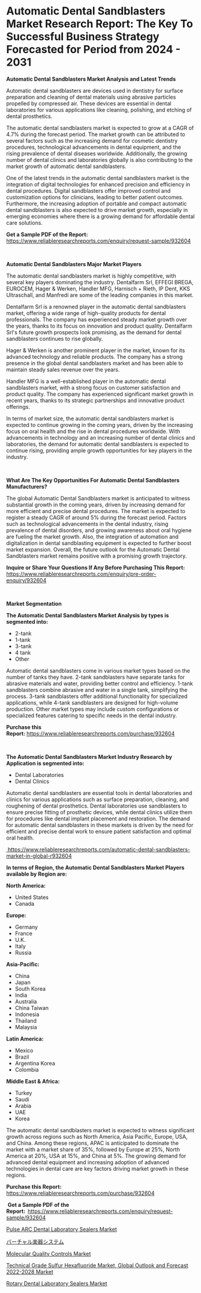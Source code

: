<p><h1>Automatic Dental Sandblasters Market Research Report: The Key To Successful Business Strategy Forecasted for Period from 2024 - 2031</h1></p><p><strong>Automatic Dental Sandblasters Market Analysis and Latest Trends</strong></p>
<p><p>Automatic dental sandblasters are devices used in dentistry for surface preparation and cleaning of dental materials using abrasive particles propelled by compressed air. These devices are essential in dental laboratories for various applications like cleaning, polishing, and etching of dental prosthetics.</p><p>The automatic dental sandblasters market is expected to grow at a CAGR of 4.7% during the forecast period. The market growth can be attributed to several factors such as the increasing demand for cosmetic dentistry procedures, technological advancements in dental equipment, and the rising prevalence of dental diseases worldwide. Additionally, the growing number of dental clinics and laboratories globally is also contributing to the market growth of automatic dental sandblasters.</p><p>One of the latest trends in the automatic dental sandblasters market is the integration of digital technologies for enhanced precision and efficiency in dental procedures. Digital sandblasters offer improved control and customization options for clinicians, leading to better patient outcomes. Furthermore, the increasing adoption of portable and compact automatic dental sandblasters is also expected to drive market growth, especially in emerging economies where there is a growing demand for affordable dental care solutions.</p></p>
<p><strong>Get a Sample PDF of the Report:&nbsp;</strong> <a href="https://www.reliableresearchreports.com/enquiry/request-sample/932604">https://www.reliableresearchreports.com/enquiry/request-sample/932604</a></p>
<p>&nbsp;</p>
<p><strong>Automatic Dental Sandblasters Major Market Players</strong></p>
<p><p>The automatic dental sandblasters market is highly competitive, with several key players dominating the industry. Dentalfarm Srl, EFFEGI BREGA, EUROCEM, Hager & Werken, Handler MFG, Harnisch + Rieth, IP Dent, KKS Ultraschall, and Manfredi are some of the leading companies in this market.</p><p>Dentalfarm Srl is a renowned player in the automatic dental sandblasters market, offering a wide range of high-quality products for dental professionals. The company has experienced steady market growth over the years, thanks to its focus on innovation and product quality. Dentalfarm Srl's future growth prospects look promising, as the demand for dental sandblasters continues to rise globally.</p><p>Hager & Werken is another prominent player in the market, known for its advanced technology and reliable products. The company has a strong presence in the global dental sandblasters market and has been able to maintain steady sales revenue over the years.</p><p>Handler MFG is a well-established player in the automatic dental sandblasters market, with a strong focus on customer satisfaction and product quality. The company has experienced significant market growth in recent years, thanks to its strategic partnerships and innovative product offerings.</p><p>In terms of market size, the automatic dental sandblasters market is expected to continue growing in the coming years, driven by the increasing focus on oral health and the rise in dental procedures worldwide. With advancements in technology and an increasing number of dental clinics and laboratories, the demand for automatic dental sandblasters is expected to continue rising, providing ample growth opportunities for key players in the industry.</p></p>
<p>&nbsp;</p>
<p><strong>What Are The Key Opportunities For Automatic Dental Sandblasters Manufacturers?</strong></p>
<p><p>The global Automatic Dental Sandblasters market is anticipated to witness substantial growth in the coming years, driven by increasing demand for more efficient and precise dental procedures. The market is expected to register a steady CAGR of around 5% during the forecast period. Factors such as technological advancements in the dental industry, rising prevalence of dental disorders, and growing awareness about oral hygiene are fueling the market growth. Also, the integration of automation and digitalization in dental sandblasting equipment is expected to further boost market expansion. Overall, the future outlook for the Automatic Dental Sandblasters market remains positive with a promising growth trajectory.</p></p>
<p><strong>Inquire or Share Your Questions If Any Before Purchasing This Report:</strong> <a href="https://www.reliableresearchreports.com/enquiry/pre-order-enquiry/932604">https://www.reliableresearchreports.com/enquiry/pre-order-enquiry/932604</a></p>
<p>&nbsp;</p>
<p><strong>Market Segmentation</strong></p>
<p><strong>The Automatic Dental Sandblasters Market Analysis by types is segmented into:</strong></p>
<p><ul><li>2-tank</li><li>1-tank</li><li>3-tank</li><li>4 tank</li><li>Other</li></ul></p>
<p><p>Automatic dental sandblasters come in various market types based on the number of tanks they have. 2-tank sandblasters have separate tanks for abrasive materials and water, providing better control and efficiency. 1-tank sandblasters combine abrasive and water in a single tank, simplifying the process. 3-tank sandblasters offer additional functionality for specialized applications, while 4-tank sandblasters are designed for high-volume production. Other market types may include custom configurations or specialized features catering to specific needs in the dental industry.</p></p>
<p><strong>Purchase this Report:&nbsp;</strong><a href="https://www.reliableresearchreports.com/purchase/932604">https://www.reliableresearchreports.com/purchase/932604</a></p>
<p>&nbsp;</p>
<p><strong>The Automatic Dental Sandblasters Market Industry Research by Application is segmented into:</strong></p>
<p><ul><li>Dental Laboratories</li><li>Dental Clinics</li></ul></p>
<p><p>Automatic dental sandblasters are essential tools in dental laboratories and clinics for various applications such as surface preparation, cleaning, and roughening of dental prosthetics. Dental laboratories use sandblasters to ensure precise fitting of prosthetic devices, while dental clinics utilize them for procedures like dental implant placement and restoration. The demand for automatic dental sandblasters in these markets is driven by the need for efficient and precise dental work to ensure patient satisfaction and optimal oral health.</p></p>
<p><a href="https://www.reliableresearchreports.com/automatic-dental-sandblasters-market-in-global-r932604">&nbsp;https://www.reliableresearchreports.com/automatic-dental-sandblasters-market-in-global-r932604</a></p>
<p><strong>In terms of Region, the Automatic Dental Sandblasters Market Players available by Region are:</strong></p>
<p>
    <p> <strong> North America: </strong>
        <ul>
            <li>United States</li>
            <li>Canada</li>
        </ul>
        </p> 
    <p> <strong> Europe: </strong>
        <ul>
            <li>Germany</li>
            <li>France</li>
            <li>U.K.</li>
            <li>Italy</li>
            <li>Russia</li>
        </ul>
        </p> 
    <p> <strong> Asia-Pacific: </strong>
        <ul>
            <li>China</li>
            <li>Japan</li>
            <li>South Korea</li>
            <li>India</li>
            <li>Australia</li>
            <li>China Taiwan</li>
            <li>Indonesia</li>
            <li>Thailand</li>
            <li>Malaysia</li>
        </ul>
        </p> 
    <p> <strong> Latin America: </strong>
        <ul>
            <li>Mexico</li>
            <li>Brazil</li>
            <li>Argentina Korea</li>
            <li>Colombia</li>
        </ul>
        </p> 
    <p> <strong> Middle East & Africa: </strong>
        <ul>
            <li>Turkey</li>
            <li>Saudi</li>
            <li>Arabia</li>
            <li>UAE</li>
            <li>Korea</li>
        </ul>
    </p>
    </p>
<p><p>The automatic dental sandblasters market is expected to witness significant growth across regions such as North America, Asia Pacific, Europe, USA, and China. Among these regions, APAC is anticipated to dominate the market with a market share of 35%, followed by Europe at 25%, North America at 20%, USA at 15%, and China at 5%. The growing demand for advanced dental equipment and increasing adoption of advanced technologies in dental care are key factors driving market growth in these regions.</p></p>
<p><strong>Purchase this Report: </strong><a href="https://www.reliableresearchreports.com/purchase/932604">https://www.reliableresearchreports.com/purchase/932604</a></p>
<p>&nbsp;<strong>Get a Sample PDF of the Report:&nbsp;&nbsp;</strong><a href="https://www.reliableresearchreports.com/enquiry/request-sample/932604">https://www.reliableresearchreports.com/enquiry/request-sample/932604</a></p>
<p><strong></strong></p>
<p><p><a href="https://github.com/ashepherd82/Market-Research-Report-List-6/blob/main/pulse-arc-dental-laboratory-sealers-market.md">Pulse ARC Dental Laboratory Sealers Market</a></p><p><a href="https://medium.com/@cryptoasu_20150/%E4%BB%AE%E6%83%B3%E9%9F%B3%E6%A5%BD%E6%A5%BD%E5%99%A8%E3%82%B7%E3%82%B9%E3%83%86%E3%83%A0%E5%B8%82%E5%A0%B4%E3%81%B8%E3%81%AE%E6%B7%B1%E3%81%84%E6%8E%A2%E6%B1%82-%E3%83%88%E3%83%AC%E3%83%B3%E3%83%89-%E5%B8%82%E5%A0%B4%E3%82%BB%E3%82%B0%E3%83%A1%E3%83%B3%E3%83%86%E3%83%BC%E3%82%B7%E3%83%A7%E3%83%B3-%E3%81%9D%E3%81%97%E3%81%A6%E7%AB%B6%E4%BA%89%E5%88%86%E6%9E%90-69b215a1a08a">バーチャル楽器システム</a></p><p><a href="https://medium.com/@carolyn.ogden667345/molecular-quality-controls-market-global-market-insights-and-sales-trends-2024-to-2031-0b7c321b81aa">Molecular Quality Controls Market</a></p><p><a href="https://issuu.com/reportprime-2/docs/technical-grade-sulfur-hexafluoride_290141cc20c456">Technical Grade Sulfur Hexafluoride Market, Global Outlook and Forecast 2022-2028 Market</a></p><p><a href="https://github.com/irfadac/Market-Research-Report-List-4/blob/main/rotary-dental-laboratory-sealers-market.md">Rotary Dental Laboratory Sealers Market</a></p></p>